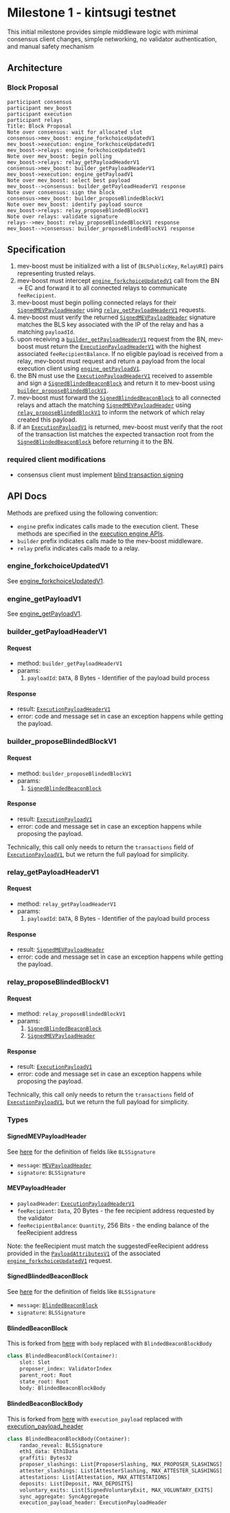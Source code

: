 # Milestone 1 - kintsugi testnet

This initial milestone provides simple middleware logic with minimal consensus client changes, simple networking, no validator authentication, and manual safety mechanism

## Architecture

### Block Proposal

```sequence
participant consensus
participant mev_boost
participant execution
participant relays
Title: Block Proposal
Note over consensus: wait for allocated slot
consensus->mev_boost: engine_forkchoiceUpdatedV1
mev_boost->execution: engine_forkchoiceUpdatedV1
mev_boost->relays: engine_forkchoiceUpdatedV1
Note over mev_boost: begin polling
mev_boost->relays: relay_getPayloadHeaderV1
consensus->mev_boost: builder_getPayloadHeaderV1
mev_boost->execution: engine_getPayloadV1
Note over mev_boost: select best payload
mev_boost-->consensus: builder_getPayloadHeaderV1 response
Note over consensus: sign the block
consensus->mev_boost: builder_proposeBlindedBlockV1
Note over mev_boost: identify payload source
mev_boost->relays: relay_proposeBlindedBlockV1
Note over relays: validate signature
relays-->mev_boost: relay_proposeBlindedBlockV1 response
mev_boost-->consensus: builder_proposeBlindedBlockV1 response
```

## Specification

1. mev-boost must be initialized with a list of (`BLSPublicKey`, `RelayURI`) pairs representing trusted relays.
2. mev-boost must intercept [`engine_forkchoiceUpdatedV1`](#engine_forkchoiceupdatedv1) call from the BN -> EC and forward it to all connected relays to communicate `feeRecipient`.
3. mev-boost must begin polling connected relays for their [`SignedMEVPayloadHeader`](#signedmevpayloadheader) using [`relay_getPayloadHeaderV1`](#relay_getpayloadheaderv1) requests.
4. mev-boost must verify the returned [`SignedMEVPayloadHeader`](#signedmevpayloadheader) signature matches the BLS key associated with the IP of the relay and has a matching `payloadId`.
5. upon receiving a [`builder_getPayloadHeaderV1`](#builder_getpayloadheaderv1) request from the BN, mev-boost must return the [`ExecutionPayloadHeaderV1`](https://github.com/ethereum/consensus-specs/blob/v1.1.6/specs/merge/beacon-chain.md#executionpayloadheader) with the highest associated `feeRecipientBalance`. If no eligible payload is received from a relay, mev-boost must request and return a payload from the local execution client using [`engine_getPayloadV1`](#engine_getpayloadv1).
6. the BN must use the [`ExecutionPayloadHeaderV1`](https://github.com/ethereum/consensus-specs/blob/v1.1.6/specs/merge/beacon-chain.md#executionpayloadheader) received to assemble and sign a [`SignedBlindedBeaconBlock`](#signedblindedbeaconblock) and return it to mev-boost using [`builder_proposeBlindedBlockV1`](#builder_proposeblindedblockv1).
7. mev-boost must forward the [`SignedBlindedBeaconBlock`](#signedblindedbeaconblock) to all connected relays and attach the matching [`SignedMEVPayloadHeader`](#signedmevpayloadheader) using [`relay_proposeBlindedBlockV1`](#relay_proposeblindedblockv1) to inform the network of which relay created this payload.
8. if an [`ExecutionPayloadV1`](https://github.com/ethereum/consensus-specs/blob/v1.1.6/specs/merge/beacon-chain.md#executionpayload) is returned, mev-boost must verify that the root of the transaction list matches the expected transaction root from the [`SignedBlindedBeaconBlock`](#signedblindedbeaconblock) before returning it to the BN.

### required client modifications

- consensus client must implement [blind transaction signing](https://hackmd.io/@paulhauner/H1XifIQ_t#Change-1-Blind-Transaction-Signing)

## API Docs

Methods are prefixed using the following convention:
- `engine` prefix indicates calls made to the execution client. These methods are specified in the [execution engine APIs](https://github.com/ethereum/execution-apis/blob/v1.0.0-alpha.5/src/engine/specification.md).
- `builder` prefix indicates calls made to the mev-boost middleware.
- `relay` prefix indicates calls made to a relay.

### engine_forkchoiceUpdatedV1

See [engine_forkchoiceUpdatedV1](https://github.com/ethereum/execution-apis/blob/v1.0.0-alpha.5/src/engine/specification.md#engine_forkchoiceupdatedv1).

### engine_getPayloadV1

See [engine_getPayloadV1](https://github.com/ethereum/execution-apis/blob/v1.0.0-alpha.5/src/engine/specification.md#engine_getpayloadv1).

### builder_getPayloadHeaderV1

#### Request

- method: `builder_getPayloadHeaderV1`
- params:
  1. `payloadId`: `DATA`, 8 Bytes - Identifier of the payload build process

#### Response

- result: [`ExecutionPayloadHeaderV1`](https://github.com/ethereum/consensus-specs/blob/v1.1.6/specs/merge/beacon-chain.md#executionpayloadheader)
- error: code and message set in case an exception happens while getting the payload.

### builder_proposeBlindedBlockV1

#### Request

- method: `builder_proposeBlindedBlockV1`
- params:
  1. [`SignedBlindedBeaconBlock`](#signedblindedbeaconblock)

#### Response

- result: [`ExecutionPayloadV1`](https://github.com/ethereum/consensus-specs/blob/v1.1.6/specs/merge/beacon-chain.md#executionpayload)
- error: code and message set in case an exception happens while proposing the payload.

Technically, this call only needs to return the `transactions` field of [`ExecutionPayloadV1`](https://github.com/ethereum/consensus-specs/blob/v1.1.6/specs/merge/beacon-chain.md#executionpayload), but we return the full payload for simplicity.

### relay_getPayloadHeaderV1

#### Request

- method: `relay_getPayloadHeaderV1`
- params:
  1. `payloadId`: `DATA`, 8 Bytes - Identifier of the payload build process

#### Response

- result: [`SignedMEVPayloadHeader`](#signedmevpayloadheader)
- error: code and message set in case an exception happens while getting the payload.

### relay_proposeBlindedBlockV1

#### Request

- method: `relay_proposeBlindedBlockV1`
- params:
  1. [`SignedBlindedBeaconBlock`](#signedblindedbeaconblock)
  2. [`SignedMEVPayloadHeader`](#signedmevpayloadheader)

#### Response

- result: [`ExecutionPayloadV1`](https://github.com/ethereum/consensus-specs/blob/v1.1.6/specs/merge/beacon-chain.md#executionpayload)
- error: code and message set in case an exception happens while proposing the payload.

Technically, this call only needs to return the `transactions` field of [`ExecutionPayloadV1`](https://github.com/ethereum/consensus-specs/blob/v1.1.6/specs/merge/beacon-chain.md#executionpayload), but we return the full payload for simplicity. 

### Types

#### SignedMEVPayloadHeader

See [here](https://github.com/ethereum/consensus-specs/blob/v1.1.6/specs/phase0/beacon-chain.md#custom-types) for the definition of fields like `BLSSignature`

- `message`: [`MEVPayloadHeader`](#mevpayloadheader)
- `signature`: `BLSSignature`

#### MEVPayloadHeader

- `payloadHeader`: [`ExecutionPayloadHeaderV1`](https://github.com/ethereum/consensus-specs/blob/v1.1.6/specs/merge/beacon-chain.md#executionpayloadheader)
- `feeRecipient`: `Data`, 20 Bytes - the fee recipient address requested by the validator
- `feeRecipientBalance`: `Quantity`, 256 Bits - the ending balance of the feeRecipient address

Note: the feeRecipient must match the suggestedFeeRecipient address provided in the [`PayloadAttributesV1`](https://github.com/ethereum/execution-apis/blob/v1.0.0-alpha.5/src/engine/specification.md#payloadattributesv1) of the associated [`engine_forkchoiceUpdatedV1`](#engine_forkchoiceupdatedv1) request.

#### SignedBlindedBeaconBlock

See [here](https://github.com/ethereum/consensus-specs/blob/v1.1.6/specs/phase0/beacon-chain.md#custom-types) for the definition of fields like `BLSSignature`

- `message`: [`BlindedBeaconBlock`](#blindedbeaconblock)
- `signature`: `BLSSignature`

#### BlindedBeaconBlock

This is forked from [here](https://github.com/ethereum/consensus-specs/blob/v1.1.6/specs/phase0/beacon-chain.md#beaconblock) with `body` replaced with `BlindedBeaconBlockBody`

```py
class BlindedBeaconBlock(Container):
    slot: Slot
    proposer_index: ValidatorIndex
    parent_root: Root
    state_root: Root
    body: BlindedBeaconBlockBody
```

#### BlindedBeaconBlockBody

This is forked from [here](https://github.com/ethereum/consensus-specs/blob/v1.1.6/specs/merge/beacon-chain.md#beaconblockbody) with `execution_payload` replaced with [execution_payload_header](https://github.com/ethereum/consensus-specs/blob/v1.1.6/specs/merge/beacon-chain.md#executionpayloadheader)

```py
class BlindedBeaconBlockBody(Container):
    randao_reveal: BLSSignature
    eth1_data: Eth1Data 
    graffiti: Bytes32
    proposer_slashings: List[ProposerSlashing, MAX_PROPOSER_SLASHINGS]
    attester_slashings: List[AttesterSlashing, MAX_ATTESTER_SLASHINGS]
    attestations: List[Attestation, MAX_ATTESTATIONS]
    deposits: List[Deposit, MAX_DEPOSITS]
    voluntary_exits: List[SignedVoluntaryExit, MAX_VOLUNTARY_EXITS]
    sync_aggregate: SyncAggregate
    execution_payload_header: ExecutionPayloadHeader
```

